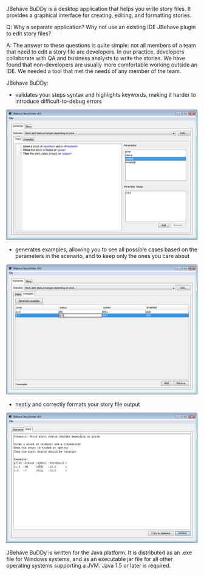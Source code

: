 JBehave BuDDy is a desktop application that helps you write story files. It 
provides a graphical interface for creating, editing, and formatting stories.

Q: Why a separate application? Why not use an existing IDE JBehave plugin to 
edit story files?

A: The answer to these questions is quite simple: not all members of a team
that need to edit a story file are developers. In our practice, developers
collaborate with QA and business analysts to write the stories. We have 
found that non-developers are usually more comfortable working outside an 
IDE. We needed a tool that met the needs of any member of the team.  

JBehave BuDDy:

* validates your steps syntax and highlights keywords, making it harder to
introduce difficult-to-debug errors

![Steps](https://github.com/lantunes/jbehave-buddy/raw/master/pics/steps.jpg)

* generates examples, allowing you to see all possible cases based on the 
parameters in the scenario, and to keep only the ones you care about

![Examples](https://github.com/lantunes/jbehave-buddy/raw/master/pics/examples.jpg)

* neatly and correctly formats your story file output

![Story](https://github.com/lantunes/jbehave-buddy/raw/master/pics/story.jpg)

JBehave BuDDy is written for the Java platform. It is distributed as an .exe 
file for Windows systems, and as an executable jar file for all other operating
systems supporting a JVM. Java 1.5 or later is required. 
